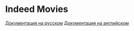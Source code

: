 # Indeed Movies

[Документация на русском](docs/README-RUS.md)
[Документация на английском](docs/README-EN.md)
